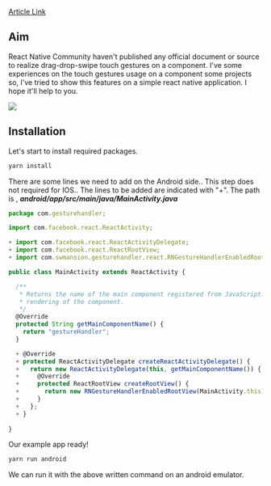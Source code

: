 [Article Link](https://medium.com/@bakialmaci/react-native-swipe-drag-drop-kullan%C4%B1m%C4%B1-dc1454ff93b8)

## Aim
React Native Community haven't published any official document or source to realize drag-drop-swipe touch gestures on a component. I've some experiences on the touch gestures usage on a component some projects so, I've tried to show this features on a simple react native application. I hope it'll help to you.

![](https://media.giphy.com/media/Y3YG1j4dk7ErCVNPto/giphy.gif)

## Installation
Let's start to install required packages.
```sh
yarn install
```
There are some lines we need to add on the Android side.. This step does not required for IOS..
The lines to be added are indicated with "+".
The path is , _**_android/app/src/main/java/MainActivity.java_**_

```javascript
package com.gesturehandler;

import com.facebook.react.ReactActivity;

+ import com.facebook.react.ReactActivityDelegate;
+ import com.facebook.react.ReactRootView;
+ import com.swmansion.gesturehandler.react.RNGestureHandlerEnabledRootView;

public class MainActivity extends ReactActivity {

  /**
   * Returns the name of the main component registered from JavaScript. This is used to schedule
   * rendering of the component.
   */
  @Override
  protected String getMainComponentName() {
    return "gestureHandler";
  }

  + @Override
  + protected ReactActivityDelegate createReactActivityDelegate() {
  +   return new ReactActivityDelegate(this, getMainComponentName()) {
  +     @Override
  +     protected ReactRootView createRootView() {
  +       return new RNGestureHandlerEnabledRootView(MainActivity.this);
  +     }
  +   };
  + }
  
}
```
Our example app ready!


```sh
yarn run android
```
We can run it with the above written command on an android emulator.
